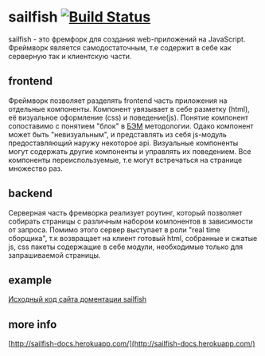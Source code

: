 # sailfish [![Build Status](https://travis-ci.org/ershov-konst/sailfish.png)](https://travis-ci.org/ershov-konst/sailfish)

sailfish - это фремфорк для создания web-приложений на JavaScript. Фреймворк является самодостаточным,
т.е содержит в себе как серверную так и клиентскую части.

## frontend
Фреймворк позволяет разделять frontend часть приложения на отдельные компоненты. Компонент увязывает в себе разметку (html),
её визуальное оформление (css) и поведение(js). Понятие компонент сопоставимо с понятием "блок" в [БЭМ](http://ru.bem.info/method/) методологии.
Одако компонент может быть "невизуальным", и представлять из себя js-модуль предоставляющий наружу некоторое api.
Визуальные компоненты могут содержать другие компоненты и управлять их поведением. Все компоненты переиспользуемые,
т.е могут встречаться на странице множество раз.

## backend
Серверная часть фремворка реализует роутинг, который позволяет собирать страницы с различным набором компонентов в зависимости от запроса.
Помимо этого сервер выступает в роли "real time сборщика", т.к возвращает на клиент готовый html, собранные и сжатые js,
css пакеты содержащие в себе модули, необходимые только для запрашиваемой страницы.

## example
[Исходный код сайта доментации sailfish](https://github.com/ershov-konst/sailfish/tree/master/example)

## more info
[http://sailfish-docs.herokuapp.com/](http://sailfish-docs.herokuapp.com/)
